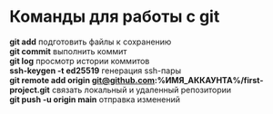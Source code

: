 # Команды для работы с git

**git add** подготовить файлы к сохранению\
**git commit** выполнить коммит\
**git log** просмотр истории коммитов\
**ssh-keygen -t ed25519** генерация ssh-пары\
**git remote add origin git@github.com:%ИМЯ_АККАУНТА%/first-project.git** связать локальный и удаленный репозитории\
**git push -u origin main** отправка изменений
